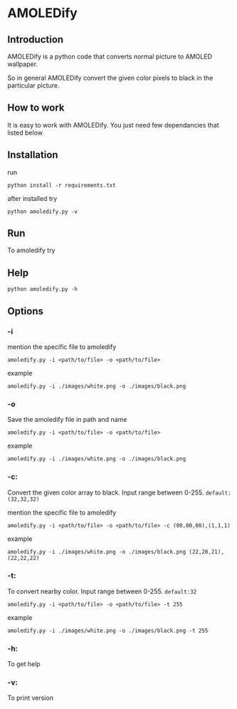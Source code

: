 # AMOLEDify
## Introduction
AMOLEDify is a python code that converts normal picture to AMOLED wallpaper.

So in general AMOLEDify convert the given color pixels to black in the particular picture. 
## How to work
It is easy to work with AMOLEDify. You just need few dependancies that listed below

## Installation
run 
```
python install -r requirements.txt
```
after installed try 
```
python amoledify.py -v
```

## Run
To amoledify try
## Help
```
python amoledify.py -h
```

## Options

### -i
mention the specific file to amoledify
```
amoledify.py -i <path/to/file> -o <path/to/file>
```

example
```
amoledify.py -i ./images/white.png -o ./images/black.png
```
### -o
Save the amoledify file in path and name
```
amoledify.py -i <path/to/file> -o <path/to/file>
```

example
```
amoledify.py -i ./images/white.png -o ./images/black.png
```
### -c: 
Convert the given color array to black. Input range between 0-255. `default:(32,32,32)`

mention the specific file to amoledify
```
amoledify.py -i <path/to/file> -o <path/to/file> -c (00,00,00),(1,1,1)
```

example
```
amoledify.py -i ./images/white.png -o ./images/black.png (22,20,21),(22,22,22)
```
### -t:
To convert nearby color. Input range between 0-255. `default:32`
```
amoledify.py -i <path/to/file> -o <path/to/file> -t 255
```

example
```
amoledify.py -i ./images/white.png -o ./images/black.png -t 255
```
### -h: 
To get help
### -v: 
To print version